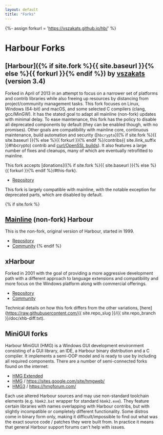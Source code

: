 ```yaml
---
layout: default
title: "Forks"
---
```

<div markdown="1" class="components">

{%- assign forkurl = 'https://vszakats.github.io/hb/' %}

# Harbour Forks

## [Harbour]({% if site.fork %}{{ site.baseurl }}{% else %}{{ forkurl }}{% endif %}) by [vszakats](https://vsz.me/) (version 3.4)

Forked in April of 2013 in an attempt to focus on a narrower set of platforms
and contrib libraries while also freeing up resources by distancing from
project/community management tasks. This fork focuses on Linux, Windows (64-bit)
and macOS, and some selected C compilers (clang, gcc/MinGW). It has the stated
goal to adapt all mainline (non-fork) updates with minimal delay. To ease
maintenance, this fork has the policy to disable all deprecated components by
default (they can be enabled though, with no promises). Other goals are
compatibility with mainline core, continuous maintenance, build automation and
security ([`hbcrypto`]({% if site.fork %}{{ site.baseurl }}{% else %}{{ forkurl }}{% endif %}/contribs{{ site.ilink_suffix }}#hbcrypto)
contrib and [curl/OpenSSL builds](https://github.com/curl/curl-for-win)).
It also features a large number of fixes and cleanups, many of which are
eventually retrofitted to mainline.

This fork accepts
[donations]({% if site.fork %}{{ site.baseurl }}{% else %}{{ forkurl }}{% endif %}/#this-fork).

* [Repository](https://github.com/vszakats/hb)

This fork is largely compatible with mainline, with the notable exception
for deprecated parts, which are disabled by default.

{% if site.fork %}
## [Mainline](https://harbour.github.io/) (non-fork) Harbour

This is the non-fork, original version of Harbour, started in 1999.

* [Repository](https://github.com/harbour/core)
* [Community](https://groups.google.com/group/harbour-users/)
{% endif %}

## xHarbour

Forked in 2001 with the goal of providing a more aggressive development path
with a different approach to language extensions and compatibility and more
focus on the Windows platform along with commercial offerings.

* [Repository](https://sourceforge.net/projects/xharbour/)
* [Community](https://groups.google.com/forum/#!forum/comp.lang.xharbour)

Technical details on how this fork differs from the other variations,
[here](https://raw.githubusercontent.com/{{ site.repo_slug }}/{{ site.repo_branch }}/doc/xhb-diff.txt).

## MiniGUI forks

Harbour MiniGUI (HMG) is a Windows GUI development environment consisting
of a GUI library, an IDE, a Harbour binary distribution and a C compiler.
It implements a semi-OOP model and is ready to use by including all required
components. There are a number of semi-connected forks found on the internet:

* [HMG Extended](https://sourceforge.net/projects/hmgs-minigui/)
* [HMG](https://sourceforge.net/projects/hmg/) / <https://sites.google.com/site/hmgweb/>
* [HMG3](https://sourceforge.net/projects/harbourminigui/) / <https://hmgforum.com/>

Each use altered Harbour sources and may use non-standard toolchain elements
(e.g. `hbmk2.bat` wrapper for standard `hbmk2.exe`). They feature certain
libraries with names overlapping with Harbour contribs, but with slightly
incompatible or completely different functionality. Some distros come in
binary form only, making it difficult/impossible to find out what was the exact
source code / patches they were built from. In practice it means that general
Harbour support forums can't help with issues.

</div>
